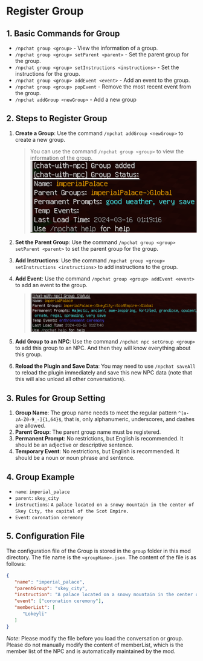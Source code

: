 # Register Group

## 1. Basic Commands for Group

- `/npchat group <group>` - View the information of a group.
- `/npchat group <group> setParent <parent>` - Set the parent group for the group.
- `/npchat group <group> setInstructions <instructions>` - Set the instructions for the group.
- `/npchat group <group> addEvent <event>` - Add an event to the group.
- `/npchat group <group> popEvent` - Remove the most recent event from the group.
- `/npchat addGroup <newGroup>` - Add a new group

## 2. Steps to Register Group

1. **Create a Group**: Use the command `/npchat addGroup <newGroup>` to create a new group.

   > You can use the command `/npchat group <group>` to view the information of the group.
   ![new Group](images/initgroup.png)

2. **Set the Parent Group**: Use the command `/npchat group <group> setParent <parent>` to set the parent group for the
   group.
3. **Add Instructions**: Use the command `/npchat group <group> setInstructions <instructions>` to add instructions to the
    group.
4. **Add Event**: Use the command `/npchat group <group> addEvent <event>` to add an event to the group.

   > ![set Group](images/newgroup.png)

5. **Add Group to an NPC**: Use the command `/npchat npc setGroup <group>` to add this group to an NPC. And then they
   will know everything about this group.
6. **Reload the Plugin and Save Data**: You may need to use `/npchat saveAll` to reload the plugin immediately and save
   this new NPC data (note that this will also unload all other conversations).

## 3. Rules for Group Setting

1. **Group Name**: The group name needs to meet the regular pattern `^[a-zA-Z0-9_-]{1,64}$`, that is, only alphanumeric,
   underscores, and dashes are allowed.
2. **Parent Group**: The parent group name must be registered.
3. **Permanent Prompt**: No restrictions, but English is recommended. It should be an adjective or descriptive sentence.
4. **Temporary Event**: No restrictions, but English is recommended. It should be a noun or noun phrase and sentence.

## 4. Group Example

- `name`: `imperial_palace`
- `parent`: `skey_city`
- `instructions`: `A palace located on a snowy mountain in the center of Skey City, the capital of the Scot Empire.`
- `Event`: `coronation ceremony`

## 5. Configuration File

The configuration file of the Group is stored in the `group` folder in this mod directory. The file name is
the `<groupName>.json`. The content of the file is as follows:

```json
{
   "name": "imperial_palace",
   "parentGroup": "skey_city",
   "instruction": "A palace located on a snowy mountain in the center of Skey City, the capital of the Scot Empire.",
   "event": ["coronation ceremony"],
   "memberList": [
      "Lokeyli"
   ]
}
```

_Note_: Please modify the file before you load the conversation or group. Please do not manually modify the content of
memberList, which is the member list of the NPC and is automatically maintained by the mod.


